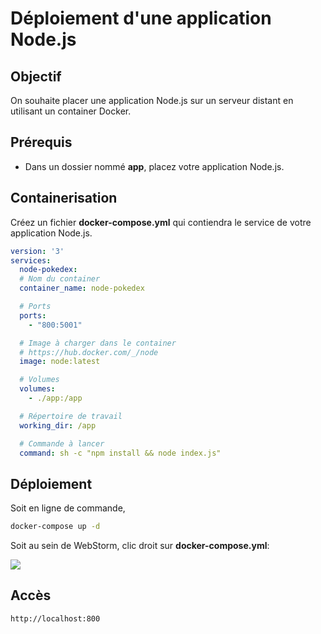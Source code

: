 # Déploiement d'une application Node.js

## Objectif

On souhaite placer une application Node.js sur un serveur distant en utilisant un container Docker.

## Prérequis

- Dans un dossier nommé **app**, placez votre application Node.js.

## Containerisation

Créez un fichier **docker-compose.yml** qui contiendra le service de votre application Node.js.

```yml
version: '3'
services:  
  node-pokedex:
  # Nom du container
  container_name: node-pokedex

  # Ports
  ports:
    - "800:5001"

  # Image à charger dans le container
  # https://hub.docker.com/_/node
  image: node:latest

  # Volumes
  volumes:
    - ./app:/app

  # Répertoire de travail
  working_dir: /app

  # Commande à lancer
  command: sh -c "npm install && node index.js"
```

## Déploiement

Soit en ligne de commande,
```bash
docker-compose up -d
```

Soit au sein de WebStorm, clic droit sur **docker-compose.yml**:

![](readme_docs/cbdee324.png)


## Accès

```bash
http://localhost:800
```
